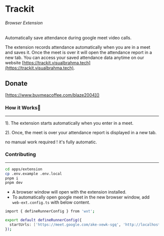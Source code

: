 # Trackit

###### Browser Extension

Automatically save attendance during google meet video calls.

The extension records attendance automatically when you are in a meet and saves it. Once the meet is over it will open the attendance report in a new tab. You can access your saved attendance data anytime on our website [https://trackit.visualbrahma.tech](https://trackit.visualbrahma.tech).

## Donate

[https://www.buymeacoffee.com/blaze2004]()

### How it Works🚀

---

1). The extension starts automatically when you enter in a meet.

2). Once, the meet is over your attendance report is displayed in a new tab.

no manual work required ! it's fully automatic.

### Contributing

---

```bash
cd apps/extension
cp .env.example .env.local
pnpm i
pnpm dev
```

- A browser window will open with the extension installed.
- To automatically open google meet in the new browser window, add `web-ext.config.ts` with below content.

```bash
import { defineRunnerConfig } from 'wxt';

export default defineRunnerConfig({
  startUrls: ['https://meet.google.com/ake-xewk-sgq', 'http://localhost:3000'],
});
```
